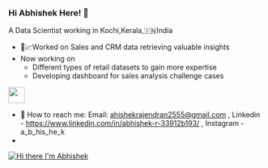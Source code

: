 ### Hi Abhishek Here! 👋
A Data Scientist working in Kochi,Kerala,:india:India

- 🔭:chart_with_upwards_trend:Worked on Sales and CRM data retrieving valuable insights
- Now working on
   + Different types of retail datasets to gain more expertise
   + Developing dashboard for sales analysis challenge cases

<img height="32" width="32" src="[https://cdn.simpleicons.org/simpleicons/00ccff99/#3776AB]" />

- :e-mail: How to reach me: Email: ahishekrajendran2555@gmail.com , Linkedin - https://www.linkedin.com/in/abhishek-r-33912b193/ , Instagram  - a_b_his_he_k
-  
[![Hi there I'm Abhishek](https://github-readme-stats.vercel.app/api?username=AbhishekRajendran)](https://github.com/anuraghazra/github-readme-stats)
